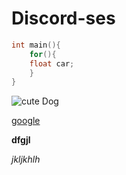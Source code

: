 # Discord-ses



```c++
int main(){
	for(){
	float car;
	}
}

```

![cute Dog](https://c.tenor.com/uj4Cnt7RVE0AAAAM/fatdog-dog.gif)

[google](https://www.google.com)

**dfgjl**

*jkljkhlh*

<img href="https://c.tenor.com/uj4Cnt7RVE0AAAAM/fatdog-dog.gif">

